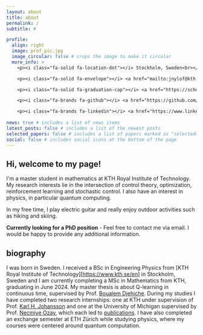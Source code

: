 ```yaml
---
layout: about
title: about
permalink: /
subtitle: #

profile:
  align: right
  image: prof_pic.jpg
  image_circular: false # crops the image to make it circular
  more_info: >
    <p><i class="fa-solid fa-location-dot"></i> Stockholm, Sweden<br></p>

    <p><i class="fa-solid fa-envelope"></i> <a href="mailto:jnylof@kth.se">jnylof@kth.se</a><br></p>

    <p><i class="fa-solid fa-graduation-cap"></i> <a href="https://scholar.google.com/citations?user=jVDb3CAAAAAJ&hl=en">Google Scholar</a><br></p>

    <p><i class="fa-brands fa-github"></i> <a href="https://github.com/jnyloef">Github</a><br></p>

    <p><i class="fa-brands fa-linkedin"></i> <a href="https://www.linkedin.com/in/jakob-nyl%C3%B6f-10571b183/">LinkedIn</a></p>
    
news: true # includes a list of news items
latest_posts: false # includes a list of the newest posts
selected_papers: false # includes a list of papers marked as "selected={true}"
social: false # includes social icons at the bottom of the page
---
```


## Hi, welcome to my page! ##

I'm a master student in mathematics at KTH Royal Institute of Technology. My research interests lie in the intersection of control theory, optimization, reinforcement learning and stochastic control. I also have an interest in physics, in particular quantum computing.

In my free time, I play electric guitar and really enjoy outdoor activities such as hiking and skiing.

**Currently looking for a PhD position** - Feel free to contact me via email. I would be happy to provide any additional information.

## biography ##

I was born in Sweden. I received a BSc in Engineering Physics from [KTH Royal Institute of Technology][https://www.kth.se/en] in Stockholm, Sweden and I am currently completing a MSc in Mathematics from KTH, graduating in June 2024. My master thesis is about Q-learning in continuous time, supervised by Prof. [Boualem Djehiche][boualem]. During my studies I have completed two research internships: one at KTH under supervision of Prof. [Karl H. Johansson][kalle] and one at the University of Michigan supervised by Prof. [Necmiye Ozay][necmiye], which each led to [publications][publications]. I have also completed an exchange semester at ETH Zürich while studying physics, where my courses were centered around quantum computation.

[boualem]: https://people.kth.se/~boualem/
[kalle]: https://people.kth.se/~kallej/
[necmiye]: https://web.eecs.umich.edu/~necmiye/
[publications]: /publications/
